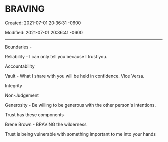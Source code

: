 # BRAVING

Created: 2021-07-01 20:36:31 -0600

Modified: 2021-07-01 20:36:41 -0600

---

Boundaries -

Reliability - I can only tell you because I trust you.

Accountability

Vault - What I share with you will be held in confidence. Vice Versa.

Integrity

Non-Judgement

Generosity - Be willing to be generous with the other person's intentions.

Trust has these components

Brene Brown - BRAVING the wilderness

Trust is being vulnerable with something important to me into your hands
